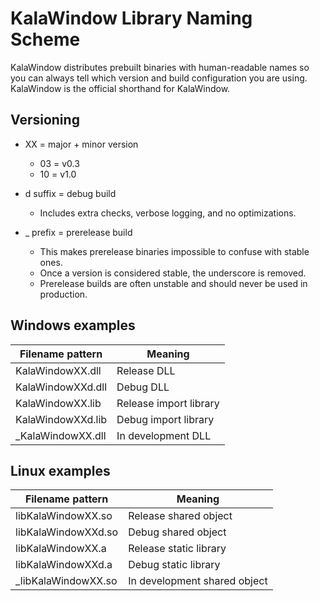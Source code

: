 # KalaWindow Library Naming Scheme

KalaWindow distributes prebuilt binaries with human-readable names so you can always tell which version and build configuration you are using. KalaWindow is the official shorthand for KalaWindow.

## Versioning

- XX = major + minor version
	- 03 = v0.3
	- 10 = v1.0

- d suffix = debug build
	- Includes extra checks, verbose logging, and no optimizations.
  
- _ prefix = prerelease build
	- This makes prerelease binaries impossible to confuse with stable ones.
	- Once a version is considered stable, the underscore is removed.
	- Prerelease builds are often unstable and should never be used in production.

## Windows examples

| Filename pattern | Meaning                |
|------------------|------------------------|
| KalaWindowXX.dll       | Release DLL            |
| KalaWindowXXd.dll      | Debug DLL              |
| KalaWindowXX.lib       | Release import library |
| KalaWindowXXd.lib      | Debug import library   |
| _KalaWindowXX.dll      | In development DLL     |

## Linux examples

| Filename pattern | Meaning                      |
|------------------|------------------------------|
| libKalaWindowXX.so     | Release shared object        |
| libKalaWindowXXd.so    | Debug shared object          |
| libKalaWindowXX.a      | Release static library       |
| libKalaWindowXXd.a     | Debug static library         |
| _libKalaWindowXX.so    | In development shared object |